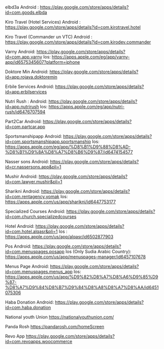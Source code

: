 elbd3a 
Android : https://play.google.com/store/apps/details?id=com.goods.elbda

Kiro Travel (Hotel Services)
Android : https://play.google.com/store/apps/details?id=com.kirotravel.hotel

Kiro Travel (Commander un VTC)
Android : https://play.google.com/store/apps/details?id=com.kirodev.commander

Varny 
Android: https://play.google.com/store/apps/details?id=com.app.varny
Ios: https://apps.apple.com/eg/app/varny-app/id6575345607?platform=iphone

Doktore Min
Android: https://play.google.com/store/apps/details?id=app.rojava.doktoremin

Erbile Services
Android: https://play.google.com/store/apps/details?id=app.erbilservices

Nutri Rush :
Android: https://play.google.com/store/apps/details?id=app.nutrirush
Ios: https://apps.apple.com/eg/app/nutri-rush/id6476707594

Part2Car
Android: https://play.google.com/store/apps/details?id=com.partcar.app

Sportsmanshipapp
Android: https://play.google.com/store/apps/details?id=com.sportsmanshipapp.sportsmanship
Ios: https://apps.apple.com/eg/app/%D8%B1%D9%88%D8%AD-%D8%B1%D9%8A%D8%A7%D8%B6%D9%87/id6474154577

Nasser sons
Android: https://play.google.com/store/apps/details?id=cr.nassersons.app&pli=1

Mushir
Android:  https://play.google.com/store/apps/details?id=com.lawyer.mushir&pli=1

Sharikni
Android: https://play.google.com/store/apps/details?id=com.rentagency.yomak
Ios: https://apps.apple.com/us/app/sharikni/id6447753177

Specialized Courses
Android: https://play.google.com/store/apps/details?id=com.church.specializedcourses

Hotel
Android: https://play.google.com/store/apps/details?id=com.hotel.alqasr&pli=1
Ios : https://apps.apple.com/us/app/alqasr/id6502877903

Pos
Android: https://play.google.com/store/apps/details?id=com.menuspages.posapp
Ios (Only Sudia Arabic Country): https://apps.apple.com/us/app/menuspages-manager/id6457107678

Menus Page
Android: https://play.google.com/store/apps/details?id=com.menuspages.menus_app
Ios: https://apps.apple.com/us/app/%D9%82%D8%A7%D8%A6%D9%85%D9%87-%D8%A7%D9%84%D8%B7%D9%84%D8%A8%D8%A7%D8%AA/id6451075306 

Haba Donation
Android: https://play.google.com/store/apps/details?id=com.haba.donation

National youth Union
https://nationalyouthunion.com/

Panda Rosh
https://pandarosh.com/homeScreen

Revo App
https://play.google.com/store/apps/details?id=com.revoapps.woocommerce

